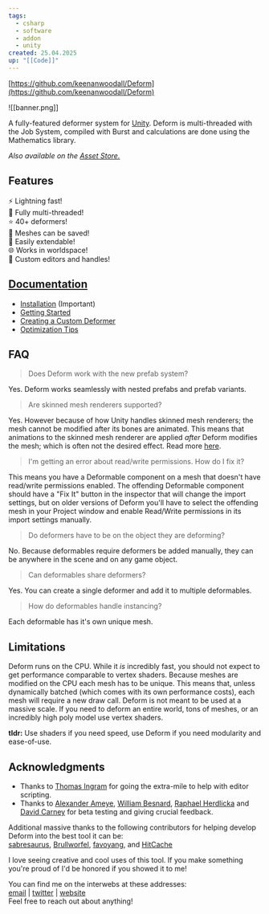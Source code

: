 ```yaml
---
tags:
  - csharp
  - software
  - addon
  - unity
created: 25.04.2025
up: "[[Code]]"
---
```

[https://github.com/keenanwoodall/Deform](https://github.com/keenanwoodall/Deform)

![[banner.png]]

A fully-featured deformer system for [Unity](https://unity3d.com/). Deform is multi-threaded with the Job System, compiled with Burst and calculations are done using the Mathematics library.

_Also available on the [Asset Store.](https://assetstore.unity.com/packages/tools/modeling/deform-148425)_

## Features
⚡ Lightning fast!  
🧶 Fully multi-threaded!  
⭐ 40+ deformers!  
💾 Meshes can be saved!  
🔧 Easily extendable!  
🌐 Works in worldspace!  
🎨 Custom editors and handles!  

## [Documentation](https://github.com/keenanwoodall/Deform/wiki)
- [Installation](https://github.com/keenanwoodall/Deform/wiki/Installation) (Important)
- [Getting Started](https://github.com/keenanwoodall/Deform/wiki/Getting-Started)
- [Creating a Custom Deformer](https://github.com/keenanwoodall/Deform/wiki/Creating-A-Custom-Deformer)
- [Optimization Tips](https://github.com/keenanwoodall/Deform/wiki/Optimization-Tips)

## FAQ
> Does Deform work with the new prefab system?

Yes. Deform works seamlessly with nested prefabs and prefab variants.

> Are skinned mesh renderers supported?

Yes. However because of how Unity handles skinned mesh renderers; the mesh cannot be modified after its bones are animated. This means that animations to the skinned mesh renderer are applied _after_ Deform modifies the mesh; which is often not the desired effect. Read more [here](https://github.com/keenanwoodall/Deform/wiki/WTF-Is-Up-Skinned-Mesh-Renderers).

> I'm getting an error about read/write permissions. How do I fix it?

This means you have a Deformable component on a mesh that doesn't have read/write permissions enabled. The offending Deformable component should have a "Fix It" button in the inspector that will change the import settings, but on older versions of Deform you'll have to select the offending mesh in your Project window and enable Read/Write permissions in its import settings manually.

> Do deformers have to be on the object they are deforming?

No. Because deformables require deformers be added manually, they can be anywhere in the scene and on any game object.

> Can deformables share deformers?

Yes. You can create a single deformer and add it to multiple deformables.

> How do deformables handle instancing?

Each deformable has it's own unique mesh.

## Limitations
Deform runs on the CPU. While it _is_ incredibly fast, you should not expect to get performance comparable to vertex shaders. Because meshes are modified on the CPU each mesh has to be unique. This means that, unless dynamically batched (which comes with its own performance costs), each mesh will require a new draw call. Deform is not meant to be used at a massive scale. If you need to deform an entire world, tons of meshes, or an incredibly high poly model use vertex shaders.

**tldr:** Use shaders if you need speed, use Deform if you need modularity and ease-of-use.

## Acknowledgments
- Thanks to [Thomas Ingram](https://twitter.com/vertexxyz) for going the extra-mile to help with editor scripting.
- Thanks to [Alexander Ameye](https://twitter.com/alexanderameye), [William Besnard](https://twitter.com/BillSansky), [Raphael Herdlicka](https://www.herdlicka.net/) and [David Carney](https://twitter.com/thedavidcarney) for beta testing and giving crucial feedback.

Additional massive thanks to the following contributors for helping develop Deform into the best tool it can be:  
[sabresaurus](https://github.com/sabresaurus), [Brullworfel](https://github.com/Brullworfel), [favoyang](https://github.com/favoyang), and [HitCache](https://github.com/HitCache)

I love seeing creative and cool uses of this tool. If you make something you're proud of I'd be honored if you showed it to me!

You can find me on the interwebs at these addresses:  
[email](mailto:keenanwoodall@gmail.com) | [twitter](https://twitter.com/keenanwoodall) | [website](http://keenanwoodall.com)  
Feel free to reach out about anything!